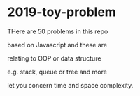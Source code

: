 # 2019-toy-problem


THere are 50 problems in this repo

based on Javascript and these are 

relating to OOP or data structure

e.g. stack, queue or tree and more

let you concern time and space complexity.
